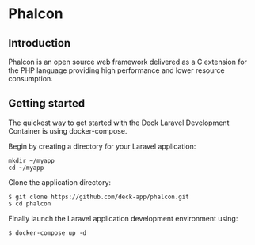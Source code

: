 # Phalcon
## Introduction
Phalcon is an open source web framework delivered as a C extension for the PHP language providing high performance and lower resource consumption.

## Getting started
The quickest way to get started with the Deck Laravel Development Container is using docker-compose.

Begin by creating a directory for your Laravel application:
```
mkdir ~/myapp
cd ~/myapp
```
Clone the application directory:
```
$ git clone https://github.com/deck-app/phalcon.git
$ cd phalcon
```
Finally launch the Laravel application development environment using:
```
$ docker-compose up -d
```
